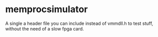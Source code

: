 # memprocsimulator
A single a header file you can include instead of vmmdll.h to test stuff, without the need of a slow fpga card.

